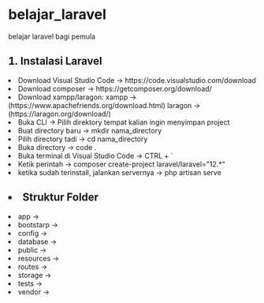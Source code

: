 # belajar_laravel
belajar laravel bagi pemula
<h2><li type="1">Instalasi Laravel</li></h2>
<li>Download Visual Studio Code -> https://code.visualstudio.com/download </li>
<li>Download composer -> https://getcomposer.org/download/</li>
<li>Download xampp/laragon: xampp -> (https://www.apachefriends.org/download.html) laragon -> (https://laragon.org/download/)</li>
<li>Buka CLI -> Pilih direktory tempat kalian ingin menyimpan project</li>
<li>Buat directory baru -> mkdir nama_directory</li>
<li>Pilih directory tadi -> cd nama_directory</li>
<li>Buka directory -> code .</li>
<li>Buka terminal di Visual Studio Code -> CTRL + ` </li>
<li>Ketik perintah -> composer create-project laravel/laravel="12.*"</li>
<li>ketika sudah terinstall, jalankan servernya -> php artisan serve </li>

<h2><li type="2">Struktur Folder</li></h2>
<li>app -> </li>
<li>bootstarp -> </li>
<li>config -> </li>
<li>database -> </li>
<li>public -> </li>
<li>resources -> </li>
<li>routes -> </li>
<li>storage -> </li>
<li>tests -> </li>
<li>vendor -> </li>
